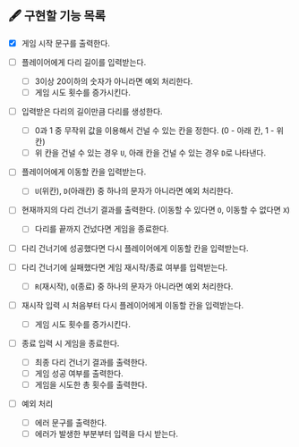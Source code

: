 ## 🖋 구현할 기능 목록

- [x] 게임 시작 문구를 출력한다.

- [ ] 플레이어에게 다리 길이를 입력받는다.

  - [ ] 3이상 20이하의 숫자가 아니라면 예외 처리한다.
  - [ ] 게임 시도 횟수를 증가시킨다.

- [ ] 입력받은 다리의 길이만큼 다리를 생성한다.

  - [ ] 0과 1 중 무작위 값을 이용해서 건널 수 있는 칸을 정한다. (0 - 아래 칸, 1 - 위 칸)
  - [ ] 위 칸을 건널 수 있는 경우 `U`, 아래 칸을 건널 수 있는 경우 `D`로 나타낸다.

- [ ] 플레이어에게 이동할 칸을 입력받는다.

  - [ ] `U`(위칸), `D`(아래칸) 중 하나의 문자가 아니라면 예외 처리한다.

- [ ] 현재까지의 다리 건너기 결과를 출력한다. (이동할 수 있다면 `O`, 이동할 수 없다면 `X`)

  - [ ] 다리를 끝까지 건넜다면 게임을 종료한다.

- [ ] 다리 건너기에 성공했다면 다시 플레이어에게 이동할 칸을 입력받는다.

- [ ] 다리 건너기에 실패했다면 게임 재시작/종료 여부를 입력받는다.

  - [ ] `R`(재시작), `Q`(종료) 중 하나의 문자가 아니라면 예외 처리한다.

- [ ] 재시작 입력 시 처음부터 다시 플레이어에게 이동할 칸을 입력받는다.

  - [ ] 게임 시도 횟수를 증가시킨다.

- [ ] 종료 입력 시 게임을 종료한다.

  - [ ] 최종 다리 건너기 결과를 출력한다.
  - [ ] 게임 성공 여부를 출력한다.
  - [ ] 게임을 시도한 총 횟수를 출력한다.

- [ ] 예외 처리

  - [ ] 에러 문구를 출력한다.
  - [ ] 에러가 발생한 부분부터 입력을 다시 받는다.
